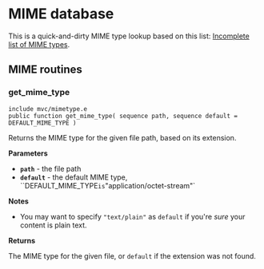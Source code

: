 # MIME database

This is a quick-and-dirty MIME type lookup based on this list: [Incomplete list of MIME types](https://developer.mozilla.org/en-US/docs/Web/HTTP/Basics_of_HTTP/MIME_types/Complete_list_of_MIME_types).

## MIME routines

### get_mime_type

`include mvc/mimetype.e`  
`public function get_mime_type( sequence path, sequence default = DEFAULT_MIME_TYPE )`

Returns the MIME type for the given file path, based on its extension.

**Parameters**

- **`path`** - the file path
- **`default`** - the default MIME type, ``DEFAULT_MIME_TYPE` is `"application/octet-stream"`

**Notes**

- You may want to specify `"text/plain"` as `default` if you're *sure* your content is plain text.

**Returns**

The MIME type for the given file, or `default` if the extension was not found.
